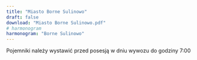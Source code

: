 ```yaml
---
title: "Miasto Borne Sulinowo"
draft: false
download: "Miasto Borne Sulinowo.pdf"
# harmonogram
harmonogram: "Borne Sulinowo"
---
```

Pojemniki należy wystawić przed posesją w dniu wywozu do godziny 7:00
